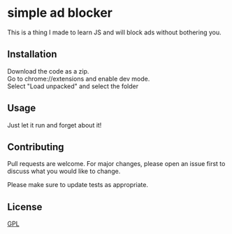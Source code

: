 # simple ad blocker  
This is a thing I made to learn JS and will block ads without bothering you.  

## Installation  

Download the code as a zip.  
Go to chrome://extensions and enable dev mode.  
Select "Load unpacked" and select the folder    


## Usage

Just let it run and forget about it!

## Contributing
Pull requests are welcome. For major changes, please open an issue first to discuss what you would like to change.

Please make sure to update tests as appropriate.

## License
[GPL](https://choosealicense.com/licenses/gpl-3.0/)

